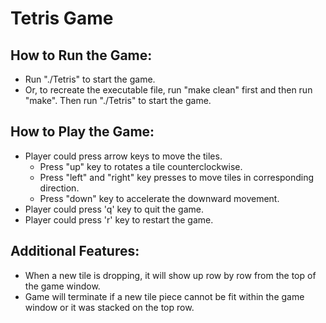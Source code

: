 # Tetris Game

## How to Run the Game:
* Run "./Tetris" to start the game.
* Or, to recreate the executable file, run "make clean" first and then run "make". Then run "./Tetris" to start the game.

## How to Play the Game:
* Player could press arrow keys to move the tiles.
   * Press "up" key to rotates a tile counterclockwise.
   * Press "left" and "right" key presses to move tiles in corresponding direction.
   * Press "down" key to accelerate the downward movement.
* Player could press 'q' key to quit the game.
* Player could press 'r' key to restart the game.

## Additional Features:
* When a new tile is dropping, it will show up row by row from the top of the game window.
* Game will terminate if a new tile piece cannot be fit within the game window or it was stacked on the top row.
